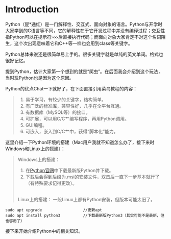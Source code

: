 # Introduction
  Python（屁*通红）是一门解释性、交互式、面向对象的语言。Python与开学时大家学到的C语言等不同，它的解释性在于它开发过程中并没有编译过程；交互性指Python可以在提示符```>>>```后直接执行代码；而面向对象大家肯定不对这个名词陌生，这个次出现意味着它和C++等一样也会用到class等关键字。

  Python总体来说还是很简单易上手的。很多关键字就是单纯的英文单词。格式也很好记忆。
  
  提到Python，估计大家第一个想到的就是“爬虫”。在后面我会介绍到这个玩法，当时玩Python也是因为这个原因。

  Python的优点Chat一下就好了，在下面直接引用菜鸟教程的内容：

  > 1. 易于学习，有较少的关键字，结构简单。
  > 2. 有广泛的标准库，兼容性好，几乎在全平台互通。
  > 3. 有数据库（MySQL等）的接口。
  > 4. 可扩展，可以用C/C艹编写程序，再用Python调用。
  > 5. GUI编程。
  > 6. 可嵌入，嵌入到C/C艹中，获得“脚本化”能力。

  这里介绍一下Python环境的搭建（Mac用户我就不知道怎么办了，接下来时Windows和Linux上的搭建）：
  > Windows上的搭建：
  > 1. 在<a href="https://www.python.org/">Python官网</a>中下载最新版Python并下载。
  > 2. 下载后会得到后缀为.msi的安装文件，双击后一直下一步基本就行了（有特殊要求记得更改）。
  > <br> 
  > Linux上的搭建：
  > 一般Linux上都有Python安装，但版本可能太旧了。
  ```
  sudo apt upgrade                  //更新apt
  sudo apt install python3          //下载最新版Python3（其实可能不是最新，但也够用了）
  ```
  
  接下来开始介绍Python中的相关知识。
